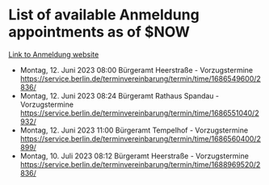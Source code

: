 # List of available Anmeldung appointments as of $NOW
[Link to Anmeldung website](https://service.berlin.de/terminvereinbarung/termin/tag.php?termin=1&anliegen[]=120686&dienstleisterlist=122210,122217,327316,122219,327312,122227,327314,122231,327346,122243,327348,122254,122252,329742,122260,329745,122262,329748,122271,327278,122273,327274,122277,327276,330436,122280,327294,122282,327290,122284,327292,122291,327270,122285,327266,122286,327264,122296,327268,150230,329760,122297,327286,122294,327284,122312,329763,122314,329775,122304,327330,122311,327334,122309,327332,317869,122281,327352,122279,329772,122283,122276,327324,122274,327326,122267,329766,122246,327318,122251,327320,122257,327322,122208,327298,122226,327300&herkunft=http%3A%2F%2Fservice.berlin.de%2Fdienstleistung%2F120686%2F)
- Montag, 12. Juni 2023 08:00 Bürgeramt Heerstraße - Vorzugstermine https://service.berlin.de/terminvereinbarung/termin/time/1686549600/2836/
- Montag, 12. Juni 2023 08:24 Bürgeramt Rathaus Spandau - Vorzugstermine https://service.berlin.de/terminvereinbarung/termin/time/1686551040/2932/
- Montag, 12. Juni 2023 11:00 Bürgeramt Tempelhof - Vorzugstermine https://service.berlin.de/terminvereinbarung/termin/time/1686560400/2899/
- Montag, 10. Juli 2023 08:12 Bürgeramt Heerstraße - Vorzugstermine https://service.berlin.de/terminvereinbarung/termin/time/1688969520/2836/
